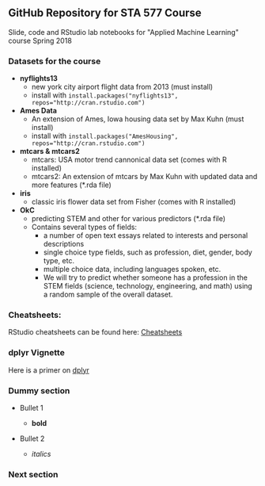 GitHub Repository for STA 577 Course
-----------
Slide, code and RStudio lab notebooks for "Applied Machine Learning"
course Spring 2018

### Datasets for the course

* **nyflights13**
  + new york city airport flight data from 2013 (must install)
  + install with `install.packages("nyflights13", repos="http://cran.rstudio.com")`
* **Ames Data**
  + An extension of Ames, Iowa housing data set by Max Kuhn (must install)
  + install with `install.packages("AmesHousing", repos="http://cran.rstudio.com")`
* **mtcars & mtcars2**
  + mtcars: USA motor trend cannonical data set (comes with R installed)
  + mtcars2: An extension of mtcars by Max Kuhn with updated data and more features (\*.rda file)
* **iris**
  + classic iris flower data set from Fisher (comes with R installed)
* **OkC**
  + predicting STEM and other for various predictors (\*.rda file)
  + Contains several types of fields:
    - a number of open text essays related to interests and personal descriptions
    - single choice type fields, such as profession, diet, gender, body type, etc.
    - multiple choice data, including languages spoken, etc.
    - We will try to predict whether someone has a profession in the 
    STEM fields (science, technology, engineering, and math) using a 
    random sample of the overall dataset.

### Cheatsheets:

RStudio cheatsheets can be found here: [Cheatsheets](https://www.rstudio.com/resources/cheatsheets/)

### dplyr Vignette
Here is a primer on [dplyr](https://cran.r-project.org/web/packages/dplyr/vignettes/dplyr.html)


### Dummy section

* Bullet 1
  + **bold**

* Bullet 2
  + *italics*


### Next section

